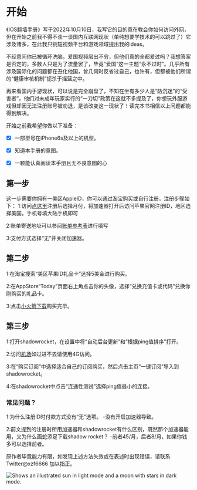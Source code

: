 # 开始
《IOS翻墙手册》写于2022年10月10日，我写它的目的意在教会你如何访问外网，但在开始之前我不得不谈一谈国内互联网现状（单纯想要学技术的可以跳过了）它涉及诸多，在此我只挑短视频平台和游戏领域提出我的ideas。

不经意间你已被循环洗脑，爱国视频层出不穷，但他们真的全都爱过吗？我想答案是否定的，多数人只是为了流量罢了，毕竟“爱国”这一主题“永不过时”。几乎所有涉及国际化的问题都在丑化他国，曾几何时反省过自己，也许有，但都被他们所谓的“健康审核机制”扼杀于摇篮之中。

再来看国内手游现状，可以说是完全崩盘了，不知在坐有多少人是“防沉迷”的“受害者”，他们对未成年玩家实行的“一刀切”政策在这就不多提及了，你想玩外服游戏但却因无法注册账号被劝退，是该改变这一现状了！读完本书相信以上问题都能得到解决。

开始之前我希望你做以下准备：

* [x] 一部型号在iPhone6s及以上的机型。
* [x] 知道本手册的意图。
* [x] 一颗能认真阅读本手册且无不良意图的心


## 第一步
这一步需要你拥有一美区AppleID，你可以通过淘宝购买或自行注册，注册步骤如下：
1:访问[点这里](https://www.qingyuesl.com/login.html?channel=zhaohui)注册后选择月付，将加速器打开后访问苹果官网注册ID，地区选择美国，手机号填大陆手机即可

2:账单寄送地址可以参阅[账单参考表](66AB3CCF-D3C5-4DA7-8094-322228D6C408.png)进行填写

3:支付方式选择“无”并关闭加速器。


## 第二步
1:在淘宝搜索“美区苹果ID礼品卡”选择5美金进行购买。

2:在AppStore“Today”页面右上角点击你的头像，选择“兑换充值卡或代码”兑换你刚购买的礼品卡。

3:点击[小火箭下载](https://apps.apple.com/us/app/shadowrocket/id932747118?l=zh)购买完毕。

## 第三步

1:打开shadowrocket，在设置中将“自动后台更新”和“根据ping值排序”打开。

2:访问[机场](https://xstars.top/#/dashboard)如过进不去请使用4G访问。

3:在“购买订阅”中选择适合自己的订阅购买，然后点击主页“一键订阅”导入到shadowrocket。

4:在shadowrocket中点击“连通性测试”选择ping值最小的连接。

### 常见问题？

1:为什么注册ID时付款方式没有“无”选项。
-没有开启加速器导致。

2:前文提到的注册时所用加速器和shadowrocket有什么区别，既然那个加速器能用，又为什么画蛇添足下载shadow
rocket？
-前者45/月，后者8/月，如果你钱多可以选择前者。

原作者毕竟能力有限，如发现上述方法失效或在表述时出现错误，请联系 Twitter@xzf6666 加以指正。



<picture>
  <source media="(prefers-color-scheme: dark)" srcset="https://user-images.githubusercontent.com/25423296/163456776-7f95b81a-f1ed-45f7-b7ab-8fa810d529fa.png">
  <source media="(prefers-color-scheme: light)" srcset="https://user-images.githubusercontent.com/25423296/163456779-a8556205-d0a5-45e2-ac17-42d089e3c3f8.png">
  <img alt="Shows an illustrated sun in light mode and a moon with stars in dark mode." src="https://user-images.githubusercontent.com/25423296/163456779-a8556205-d0a5-45e2-ac17-42d089e3c3f8.png">
</picture>

